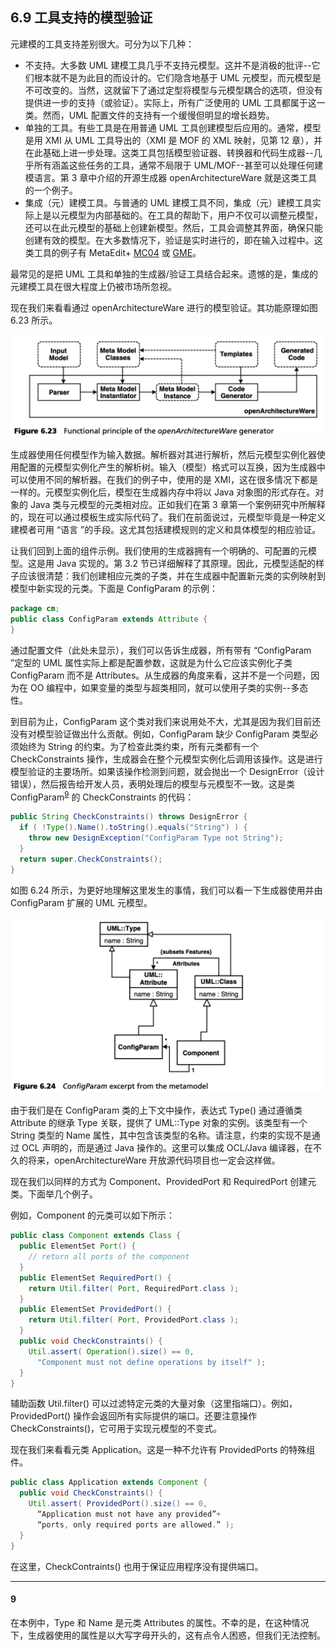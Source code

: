 ## 6.9 工具支持的模型验证
元建模的工具支持差别很大。可分为以下几种：

* 不支持。大多数 UML 建模工具几乎不支持元模型。这并不是消极的批评--它们根本就不是为此目的而设计的。它们隐含地基于 UML 元模型，而元模型是不可改变的。当然，这就留下了通过定型将模型与元模型耦合的选项，但没有提供进一步的支持（或验证）。实际上，所有广泛使用的 UML 工具都属于这一类。然而，UML 配置文件的支持有一个缓慢但明显的增长趋势。
* 单独的工具。有些工具是在用普通 UML 工具创建模型后应用的。通常，模型是用 XMI 从 UML 工具导出的（XMI 是 MOF 的 XML 映射，见第 12 章），并在此基础上进一步处理。这类工具包括模型验证器、转换器和代码生成器--几乎所有涵盖这些任务的工具，通常不局限于 UML/MOF--甚至可以处理任何建模语言。第 3 章中介绍的开源生成器 openArchitectureWare 就是这类工具的一个例子。
* 集成（元）建模工具。与普通的 UML 建模工具不同，集成（元）建模工具实际上是以元模型为内部基础的。在工具的帮助下，用户不仅可以调整元模型，还可以在此元模型的基础上创建新模型。然后，工具会调整其界面，确保只能创建有效的模型。在大多数情况下，验证是实时进行的，即在输入过程中。这类工具的例子有 MetaEdit+ [MC04](../ref.md#mc04) 或 [GME](../ref.md#gme)。

最常见的是把 UML 工具和单独的生成器/验证工具结合起来。遗憾的是，集成的元建模工具在很大程度上仍被市场所忽视。

现在我们来看看通过 openArchitectureWare 进行的模型验证。其功能原理如图 6.23 所示。

![Figure 6.23](../img/f6.23.png)

生成器使用任何模型作为输入数据。解析器对其进行解析，然后元模型实例化器使用配置的元模型实例化产生的解析树。输入（模型）格式可以互换，因为生成器中可以使用不同的解析器。在我们的例子中，使用的是 XMI，这在很多情况下都是一样的。元模型实例化后，模型在生成器内存中将以 Java 对象图的形式存在。对象的 Java 类与元模型的元类相对应。正如我们在第 3 章第一个案例研究中所解释的，现在可以通过模板生成实际代码了。我们在前面说过，元模型毕竟是一种定义建模者可用 “语言 ”的手段。这尤其包括建模规则的定义和具体模型的相应验证。

让我们回到上面的组件示例。我们使用的生成器拥有一个明确的、可配置的元模型。这是用 Java 实现的。第 3.2 节已详细解释了其原理。因此，元模型适配的样子应该很清楚：我们创建相应元类的子类，并在生成器中配置新元类的实例映射到模型中新实现的元类。下面是 ConfigParam 的示例：

```java
package cm;
public class ConfigParam extends Attribute {
}
```

通过配置文件（此处未显示），我们可以告诉生成器，所有带有 “ConfigParam ”定型的 UML 属性实际上都是配置参数，这就是为什么它应该实例化子类 ConfigParam 而不是 Attributes。从生成器的角度来看，这并不是一个问题，因为在 OO 编程中，如果变量的类型与超类相同，就可以使用子类的实例--多态性。

到目前为止，ConfigParam 这个类对我们来说用处不大，尤其是因为我们目前还没有对模型验证做出什么贡献。例如，ConfigParam 缺少 ConfigParam 类型必须始终为 String 的约束。为了检查此类约束，所有元类都有一个 CheckConstraints 操作，生成器会在整个元模型实例化后调用该操作。这是进行模型验证的主要场所。如果该操作检测到问题，就会抛出一个 DesignError（设计错误），然后报告给开发人员，表明处理后的模型与元模型不一致。这是类 ConfigParam<sup>[9](#9)</sup> 的 CheckConstraints 的代码：

```java
public String CheckConstraints() throws DesignError {
  if ( !Type().Name().toString().equals("String") ) { 
    throw new DesignException("ConfigParam Type not String");
  }
  return super.CheckConstraints();
}
```

如图 6.24 所示，为更好地理解这里发生的事情，我们可以看一下生成器使用并由 ConfigParam 扩展的 UML 元模型。

![Figure 6.24](../img/f6.24.png)

由于我们是在 ConfigParam 类的上下文中操作，表达式 Type() 通过遵循类 Attribute 的继承 Type 关联，提供了 UML::Type 对象的实例。该类型有一个 String 类型的 Name 属性，其中包含该类型的名称。请注意，约束的实现不是通过 OCL 声明的，而是通过 Java 操作的。这里可以集成 OCL/Java 编译器，在不久的将来，openArchitectureWare 开放源代码项目也一定会这样做。

现在我们以同样的方式为 Component、ProvidedPort 和 RequiredPort 创建元类。下面举几个例子。

例如，Component 的元类可以如下所示：

```java
public class Component extends Class {
  public ElementSet Port() {
    // return all ports of the component
  }
  public ElementSet RequiredPort() {
    return Util.filter( Port, RequiredPort.class );
  }
  public ElementSet ProvidedPort() {
    return Util.filter( Port, ProvidedPort.class );
  }
  public void CheckConstraints() {
    Util.assert( Operation().size() == 0,
      "Component must not define operations by itself" );
  }
}
```

辅助函数 Util.filter() 可以过滤特定元类的大量对象（这里指端口）。例如，ProvidedPort() 操作会返回所有实际提供的端口。还要注意操作 CheckConstraints()，它可用于实现元模型的不变式。

现在我们来看看元类 Application。这是一种不允许有 ProvidedPorts 的特殊组件。

```java
public class Application extends Component {
  public void CheckConstraints() {
    Util.assert( ProvidedPort().size() == 0,
      “Application must not have any provided”+
      “ports, only required ports are allowed.” );
  }
}
```

在这里，CheckContraints() 也用于保证应用程序没有提供端口。

---
#### 9
在本例中，Type 和 Name 是元类 Attributes 的属性。不幸的是，在这种情况下，生成器使用的属性是以大写字母开头的，这有点令人困惑，但我们无法控制。
